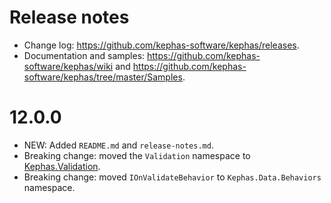 ﻿# Release notes

* Change log: https://github.com/kephas-software/kephas/releases.
* Documentation and samples: https://github.com/kephas-software/kephas/wiki and https://github.com/kephas-software/kephas/tree/master/Samples.

# 12.0.0

* NEW: Added ```README.md``` and ```release-notes.md```.
* Breaking change: moved the ```Validation``` namespace to [Kephas.Validation](https://www.nuget.org/packages/Kephas.Validation).
* Breaking change: moved ```IOnValidateBehavior``` to ```Kephas.Data.Behaviors``` namespace.
